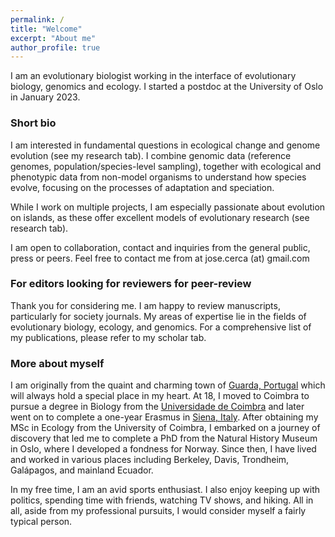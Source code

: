 ```yaml
---
permalink: /
title: "Welcome"
excerpt: "About me"
author_profile: true
---
```



I am an evolutionary biologist working in the interface of evolutionary biology, genomics and ecology. I started a postdoc at the University of Oslo in January 2023.

### Short bio

I am interested in fundamental questions in ecological change and genome evolution (see my research tab). I combine genomic data (reference genomes, population/species-level sampling), together with ecological and phenotypic data from non-model organisms to understand how species evolve, focusing on the processes of adaptation and speciation.

While I work on multiple projects, I am especially passionate about evolution on islands, as these offer excellent models of evolutionary research (see research tab).

I am open to collaboration, contact and inquiries from the general public, press or peers. Feel free to contact me from at jose.cerca (at) gmail.com

### For editors looking for reviewers for peer-review
Thank you for considering me. I am happy to review manuscripts, particularly for society journals. My areas of expertise lie in the fields of evolutionary biology, ecology, and genomics. For a comprehensive list of my publications, please refer to my scholar tab.

### More about myself
I am originally from the quaint and charming town of [Guarda, Portugal](https://en.wikipedia.org/wiki/Guarda,_Portugal) which will always hold a special place in my heart. At 18, I moved to Coimbra to pursue a degree in Biology from the [Universidade de Coimbra](https://en.wikipedia.org/wiki/University_of_Coimbra) and later went on to complete a one-year Erasmus in [Siena, Italy](https://en.wikipedia.org/wiki/Siena). After obtaining my MSc in Ecology from the University of Coimbra, I embarked on a journey of discovery that led me to complete a PhD from the Natural History Museum in Oslo, where I developed a fondness for Norway. Since then, I have lived and worked in various places including Berkeley, Davis, Trondheim, Galápagos, and mainland Ecuador.

In my free time, I am an avid sports enthusiast. I also enjoy keeping up with politics, spending time with friends, watching TV shows, and hiking. All in all, aside from my professional pursuits, I would consider myself a fairly typical person.
